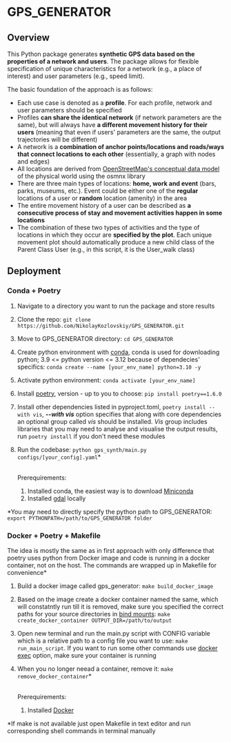 # GPS_GENERATOR

## Overview

This Python package generates **synthetic GPS data based on the properties of a network and users**. The package allows for flexible specification of unique characteristics for a network (e.g., a place of interest) and user parameters (e.g., speed limit).

The basic foundation of the approach is as follows:

- Each use case is denoted as a **profile**. For each profile, network and user parameters should be specified
- Profiles **can share the identical network** (if network parameters are the same), but will always have **a different movement history for their users** (meaning that even if users' parameters are the same, the output trajectories will be different)
- A network is a **combination of anchor points/locations and roads/ways that connect locations to each other** (essentially, a graph with nodes and edges)
- All locations are derived from [OpenStreetMap's conceptual data model](https://wiki.openstreetmap.org/wiki/Main_Page) of the physical world using the osmnx library
- There are three main types of locations: **home, work and event** (bars, parks, museums, etc.). Event could be either one of the **regular** locations of a user or **random** location (amenity) in the area
- The entire movement history of a user can be described as **a consecutive process of stay and movement activities happen in some locations**
- The combination of these two types of activities and the type of locations in which they occur are **specified by the plot**. Each unique movement plot should automatically produce a new child class of the Parent Class User (e.g., in this script, it is the User_walk class)

## Deployment

### Conda + Poetry

1. Navigate to a directory you want to run the package and store results
2. Clone the repo: `git clone https://github.com/NikolayKozlovskiy/GPS_GENERATOR.git`
3. Move to GPS_GENERATOR directory: `cd GPS_GENERATOR`
4. Create python environment with [conda](https://docs.conda.io/en/latest/), conda is used for downloading python; 3.9 <= python version <= 3.12 because of dependecies' specifics: `conda create --name [your_env_name] python=3.10 -y`
5. Activate python environment: `conda activate [your_env_name]`
6. Install [poetry](https://python-poetry.org/docs/#installing-with-the-official-installer), version - up to you to choose: `pip install poetry==1.6.0`
7. Install other dependencies listed in pyproject.toml, `poetry install --with vis`, **_--with vis_** option specifies that along with core dependencies an optional group called _vis_ should be installed. _Vis_ group includes libraries that you may need to analyse and visualise the output results, run `poetry install` if you don't need these modules
8. Run the codebase: `python gps_synth/main.py configs/[your_config].yaml`\*<br /><br />

   Prerequirements:

   1. Installed conda, the easiest way is to download [Miniconda](https://docs.conda.io/projects/miniconda/en/latest/)
   2. Installed [gdal](https://gdal.org/) locally

\*You may need to directly specify the python path to GPS_GENERATOR: `export PYTHONPATH=/path/to/GPS_GENERATOR folder`

### Docker + Poetry + Makefile

The idea is mostly the same as in first approach with only difference that poetry uses python from Docker image and code is running in a docker container, not on the host. The commands are wrapped up in Makefile for convenience\*

1. Build a docker image called gps_generator: `make build_docker_image`
2. Based on the image create a docker container named the same, which will constatntly run till it is removed, make sure you specified the correct paths for your source directories in [bind mounts](https://docs.docker.com/storage/bind-mounts/): `make create_docker_container OUTPUT_DIR=/path/to/output`
3. Open new terminal and run the main.py script with CONFIG variable which is a relative path to a config file you want to use: `make run_main_script`. If you want to run some other commands use [docker exec](https://docs.docker.com/engine/reference/commandline/exec/) option, make sure your container is running
4. When you no longer neead a container, remove it: `make remove_docker_container`\*<br /><br />

   Prerequirements:

   1. Installed [Docker](https://www.docker.com/get-started/)

\*If make is not available just open Makefile in text editor and run corresponding shell commands in terminal manually
